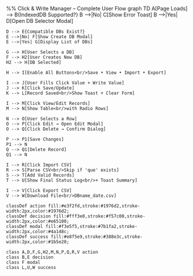 %% Click & Write Manager – Complete User Flow
graph TD
    A[Page Loads] --> B{IndexedDB Supported?}
    B -->|No| C[Show Error Toast]
    B -->|Yes| D[Open DB Selector Modal]
    
    D --> E{Compatible DBs Exist?}
    E -->|No| F[Show Create DB Modal]
    E -->|Yes| G[Display List of DBs]
    
    G --> H[User Selects a DB]
    F --> H2[User Creates New DB]
    H2 --> H[DB Selected]
    
    H --> I[Enable All Buttons<br/>Save • View • Import • Export]
    
    I --> J[User Fills Click Value + Write Value]
    J --> K[Click Save/Update]
    K --> L[Record Saved<br/>Show Toast + Clear Form]
    
    I --> M[Click View/Edit Records]
    M --> N[Show Table<br/>with Radio Rows]
    
    N --> O[User Selects a Row]
    O --> P[Click Edit → Open Edit Modal]
    O --> Q[Click Delete → Confirm Dialog]
    
    P --> P1[Save Changes]
    P1 --> N
    Q --> Q1[Delete Record]
    Q1 --> N
    
    I --> R[Click Import CSV]
    R --> S[Parse CSV<br/>Skip if 'que' exists]
    S --> T[Add Valid Records]
    T --> U[Show Final Status Log<br/>+ Toast Summary]
    
    I --> V[Click Export CSV]
    V --> W[Download File<br/>DBname_date.csv]

    classDef action fill:#e3f2fd,stroke:#1976d2,stroke-width:2px,color:#1976d2;
    classDef decision fill:#fff3e0,stroke:#f57c00,stroke-width:2px,color:#e65100;
    classDef modal fill:#f3e5f5,stroke:#7b1fa2,stroke-width:2px,color:#4a148c;
    classDef success fill:#e8f5e9,stroke:#388e3c,stroke-width:2px,color:#1b5e20;
    
    class A,D,F,G,H2,M,N,P,Q,R,V action
    class B,E decision
    class F modal
    class L,U,W success
